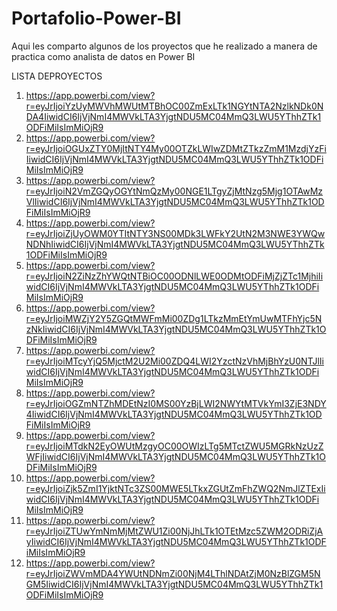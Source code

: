 # Portafolio-Power-BI
Aqui les comparto algunos de los proyectos que he realizado a manera de practica como analista de datos en Power BI

LISTA DEPROYECTOS

1. https://app.powerbi.com/view?r=eyJrIjoiYzUyMWVhMWUtMTBhOC00ZmExLTk1NGYtNTA2NzlkNDk0NDA4IiwidCI6IjVjNmI4MWVkLTA3YjgtNDU5MC04MmQ3LWU5YThhZTk1ODFiMiIsImMiOjR9
2. https://app.powerbi.com/view?r=eyJrIjoiOGUxZTY0MjItNTY4My00OTZkLWIwZDMtZTkzZmM1MzdjYzFiIiwidCI6IjVjNmI4MWVkLTA3YjgtNDU5MC04MmQ3LWU5YThhZTk1ODFiMiIsImMiOjR9
3. https://app.powerbi.com/view?r=eyJrIjoiN2VmZGQyOGYtNmQzMy00NGE1LTgyZjMtNzg5Mjg1OTAwMzVlIiwidCI6IjVjNmI4MWVkLTA3YjgtNDU5MC04MmQ3LWU5YThhZTk1ODFiMiIsImMiOjR9
4. https://app.powerbi.com/view?r=eyJrIjoiZjUyOWM0YTItNTY3NS00MDk3LWFkY2UtN2M3NWE3YWQwNDNhIiwidCI6IjVjNmI4MWVkLTA3YjgtNDU5MC04MmQ3LWU5YThhZTk1ODFiMiIsImMiOjR9
5. https://app.powerbi.com/view?r=eyJrIjoiN2ZiNzZhYWQtNTBiOC00ODNlLWE0ODMtODFiMjZjZTc1MjhiIiwidCI6IjVjNmI4MWVkLTA3YjgtNDU5MC04MmQ3LWU5YThhZTk1ODFiMiIsImMiOjR9
6. https://app.powerbi.com/view?r=eyJrIjoiMWZjY2Y5ZGQtMWFmMi00ZDg1LTkzMmEtYmUwMTFhYjc5NzNkIiwidCI6IjVjNmI4MWVkLTA3YjgtNDU5MC04MmQ3LWU5YThhZTk1ODFiMiIsImMiOjR9
7. https://app.powerbi.com/view?r=eyJrIjoiMTcyYjQ5MjctM2U2Mi00ZDQ4LWI2YzctNzVhMjBhYzU0NTJlIiwidCI6IjVjNmI4MWVkLTA3YjgtNDU5MC04MmQ3LWU5YThhZTk1ODFiMiIsImMiOjR9
8. https://app.powerbi.com/view?r=eyJrIjoiOGZmNTZhMDEtNzI0MS00YzBjLWI2NWYtMTVkYmI3ZjE3NDY4IiwidCI6IjVjNmI4MWVkLTA3YjgtNDU5MC04MmQ3LWU5YThhZTk1ODFiMiIsImMiOjR9
9. https://app.powerbi.com/view?r=eyJrIjoiMTdkN2EyOWUtMzgyOC00OWIzLTg5MTctZWU5MGRkNzUzZWFjIiwidCI6IjVjNmI4MWVkLTA3YjgtNDU5MC04MmQ3LWU5YThhZTk1ODFiMiIsImMiOjR9
10. https://app.powerbi.com/view?r=eyJrIjoiZjk5ZmI1YjktNTc3ZS00MWE5LTkxZGUtZmFhZWQ2NmJlZTExIiwidCI6IjVjNmI4MWVkLTA3YjgtNDU5MC04MmQ3LWU5YThhZTk1ODFiMiIsImMiOjR9
11. https://app.powerbi.com/view?r=eyJrIjoiZTUwYmNmMjMtZWU1Zi00NjJhLTk1OTEtMzc5ZWM2ODRiZjAyIiwidCI6IjVjNmI4MWVkLTA3YjgtNDU5MC04MmQ3LWU5YThhZTk1ODFiMiIsImMiOjR9
12. https://app.powerbi.com/view?r=eyJrIjoiZWVmMDA4YWUtNDNmZi00NjM4LThlNDAtZjM0NzBlZGM5NGM5IiwidCI6IjVjNmI4MWVkLTA3YjgtNDU5MC04MmQ3LWU5YThhZTk1ODFiMiIsImMiOjR9

